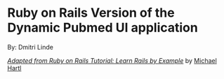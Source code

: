 # Ruby on Rails Version of the Dynamic Pubmed UI application

By: Dmitri Linde

[*Adapted from Ruby on Rails Tutorial: Learn Rails by Example*](http://railstutorial.org/)
by [Michael Hartl](http://michaelhartl.com/)